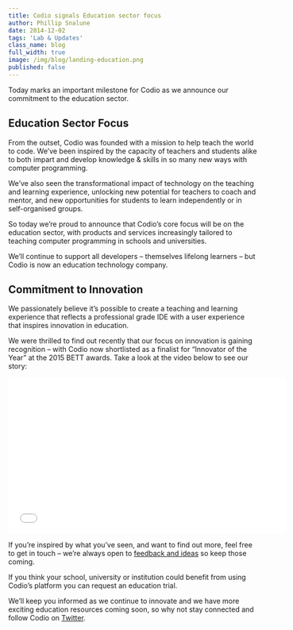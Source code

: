```yaml
---
title: Codio signals Education sector focus
author: Phillip Snalune
date: 2014-12-02
tags: 'Lab & Updates'
class_name: blog
full_width: true
image: /img/blog/landing-education.png
published: false
---
```



Today marks an important milestone for Codio as we announce our commitment to the education sector.

## Education Sector Focus

From the outset, Codio was founded with a mission to help teach the world to code. We’ve been inspired by the capacity of teachers and students alike to both impart and develop knowledge & skills in so many new ways with computer programming.

We’ve also seen the transformational impact of technology on the teaching and learning experience, unlocking new potential for teachers to coach and mentor, and new opportunities for students to learn independently or in self-organised groups.

So today we’re proud to announce that Codio’s core focus will be on the education sector, with products and services increasingly tailored to teaching computer programming in schools and universities.

We’ll continue to support all developers – themselves lifelong learners – but Codio is now an education technology company.

## Commitment to Innovation

We passionately believe it’s possible to create a teaching and learning experience that reflects a professional grade IDE with a user experience that inspires innovation in education.

We were thrilled to find out recently that our focus on innovation is gaining recognition – with Codio now shortlisted as a finalist for “Innovator of the Year” at the 2015 BETT awards. Take a look at the video below to see our story:

<div class="video">
  <div class="video-wrapper">
    <iframe width="560" height="315" src="//www.youtube.com/embed/1JNhoVbmNAo" frameborder="0" allowfullscreen></iframe>
  </div>
</div>

If you’re inspired by what you’ve seen, and want to find out more, feel free to get in touch – we’re always open to [feedback and ideas](http://forum.codio.com) so keep those coming.

If you think your school, university or institution could benefit from using Codio’s platform you can request an education trial.

We’ll keep you informed as we continue to innovate and we have more exciting education resources coming soon, so why not stay connected and follow Codio on [Twitter](https://twitter.com/codiohq).
